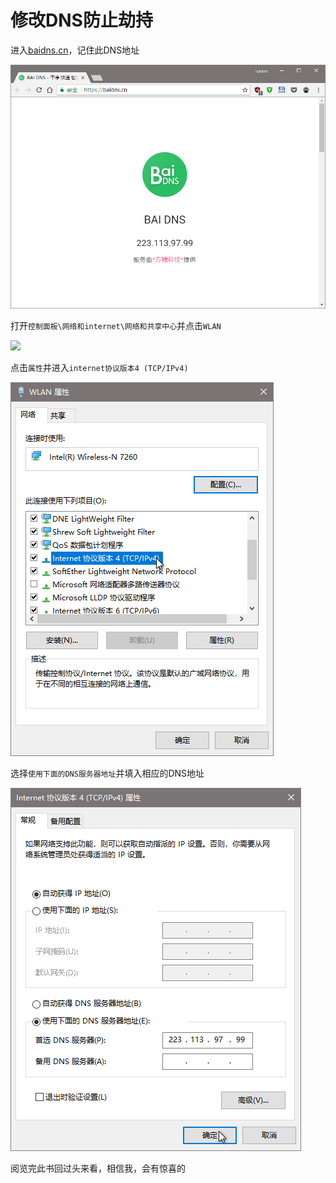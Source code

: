 # 修改DNS防止劫持

进入[baidns.cn](https://baidns.cn/)，记住此DNS地址

![](../.gitbook/assets/2018-05-10_181032.png)

打开`控制面板\网络和internet\网络和共享中心`并点击`WLAN`

![](../.gitbook/assets/2018-05-10_052248%20%281%29.png)

点击`属性`并进入`internet协议版本4 (TCP/IPv4)`

![](../.gitbook/assets/2018-05-10_053020.png)

选择`使用下面的DNS服务器地址`并填入相应的DNS地址

![](../.gitbook/assets/2018-05-10_053911.png)

阅览完此书回过头来看，相信我，会有惊喜的